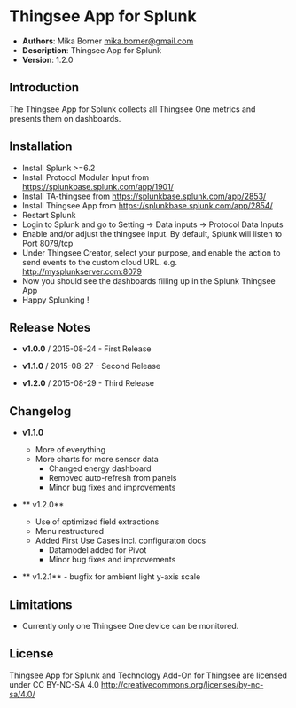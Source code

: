 # Thingsee App for Splunk

- **Authors**:          Mika Borner <mika.borner@gmail.com>
- **Description**:      Thingsee App for Splunk
- **Version**:          1.2.0

## Introduction
The Thingsee App for Splunk collects all Thingsee One metrics and presents them on dashboards.

## Installation

- Install Splunk >=6.2 
- Install Protocol Modular Input from  https://splunkbase.splunk.com/app/1901/
- Install TA-thingsee from https://splunkbase.splunk.com/app/2853/
- Install Thingsee App from https://splunkbase.splunk.com/app/2854/
- Restart Splunk
- Login to Splunk and go to Setting -> Data inputs -> Protocol Data Inputs
- Enable and/or adjust the thingsee input. By default, Splunk will listen to Port 8079/tcp
- Under Thingsee Creator, select your purpose, and enable the action to send events to the custom cloud URL. e.g. http://mysplunkserver.com:8079
- Now you should see the dashboards filling up in the Splunk Thingsee App
- Happy Splunking !

## Release Notes
- **v1.0.0**    /       2015-08-24
        - First Release   

- **v1.1.0**   /        2015-08-27
        - Second Release

- **v1.2.0**   /	2015-08-29
        - Third Release


## Changelog

- **v1.1.0**  
	- More of everything
	- More charts for more sensor data
        - Changed energy dashboard
        - Removed auto-refresh from panels
        - Minor bug fixes and improvements

- ** v1.2.0**
	- Use of optimized field extractions
	- Menu restructured
	- Added First Use Cases incl. configuraton docs
        - Datamodel added for Pivot
        - Minor bug fixes and improvements

- ** v1.2.1**
        - bugfix for ambient light y-axis scale

## Limitations

- Currently only one Thingsee One device can be monitored.

## License

Thingsee App for Splunk and Technology Add-On for Thingsee are licensed under CC BY-NC-SA 4.0 http://creativecommons.org/licenses/by-nc-sa/4.0/
